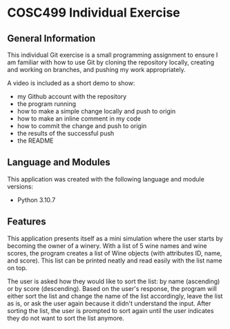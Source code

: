 # COSC499 Individual Exercise

## General Information

This individual Git exercise is a small programming assignment to ensure I am familiar with how to use Git by cloning the repository locally, creating and working on branches, and pushing my work appropriately.

A video is included as a short demo to show:
* my Github account with the repository
* the program running
* how to make a simple change locally and push to origin
* how to make an inline comment in my code
* how to commit the change and push to origin
* the results of the successful push
* the README

## Language and Modules

This application was created with the following language and module versions:

- Python 3.10.7

## Features

This application presents itself as a mini simulation where the user starts by becoming the owner of a winery. With a list of 5 wine names and wine scores, the program creates a list of Wine objects (with attributes ID, name, and score). This list can be printed neatly and read easily with the list name on top.

The user is asked how they would like to sort the list: by name (ascending) or by score (descending). Based on the user's response, the program will either sort the list and change the name of the list accordingly, leave the list as is, or ask the user again because it didn't understand the input. After sorting the list, the user is prompted to sort again until the user indicates they do not want to sort the list anymore.